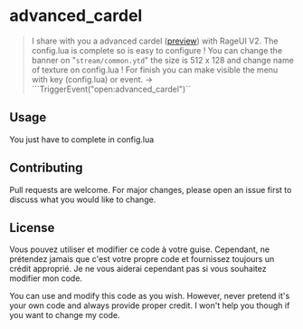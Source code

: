 # advanced_cardel

>I share with you a advanced cardel ([preview](https://streamable.com/gd9r8x)) with RageUI V2.
The config.lua is complete so is easy to configure !
You can change the banner on "```stream/common.ytd```" the size is 512 x 128 and change name of texture on config.lua !
For finish you can make visible the menu with key (config.lua) or event.
→ ```TriggerEvent("open:advanced_cardel")``

## Usage
You just have to complete in config.lua


## Contributing
Pull requests are welcome. For major changes, please open an issue first to discuss what you would like to change.


## License

Vous pouvez utiliser et modifier ce code à votre guise. Cependant, ne prétendez jamais que c'est votre propre code et fournissez toujours un crédit approprié. Je ne vous aiderai cependant pas si vous souhaitez modifier mon code.

You can use and modify this code as you wish. However, never pretend it's your own code and always provide proper credit. I won't help you though if you want to change my code.
